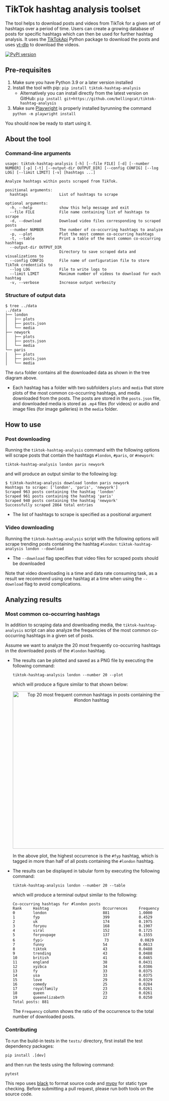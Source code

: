 # TikTok hashtag analysis toolset 

The tool helps to download posts and videos from TikTok for a given set of hashtags over a period of time. Users can create a growing database of posts for specific hashtags which can then be used for further hashtag analysis. It uses the [TikTokApi](https://github.com/davidteather/TikTok-Api) Python package  to download the posts and uses [yt-dlp](https://github.com/yt-dlp/yt-dlp) to download the videos.

[![PyPI version](https://badge.fury.io/py/tiktok-hashtag-analysis.svg)](https://badge.fury.io/py/tiktok-hashtag-analysis)

## Pre-requisites
1. Make sure you have Python 3.9 or a later version installed
2. Install the tool with pip: `pip install tiktok-hashtag-analysis`
   - Alternatively you can install directly from the latest version on GitHub: `pip install git+https://github.com/bellingcat/tiktok-hashtag-analysis`
3. Make sure [Playwright](https://playwright.dev/python/docs/intro) is properly installed byrunning the command `python -m playwright install`

You should now be ready to start using it.

## About the tool
### Command-line arguments
```
usage: tiktok-hashtag-analysis [-h] [--file FILE] [-d] [--number NUMBER] [-p] [-t] [--output-dir OUTPUT_DIR] [--config CONFIG] [--log LOG] [--limit LIMIT] [-v] [hashtags ...]

Analyze hashtags within posts scraped from TikTok.

positional arguments:
  hashtags              List of hashtags to scrape

optional arguments:
  -h, --help            show this help message and exit
  --file FILE           File name containing list of hashtags to scrape
  -d, --download        Download video files corresponding to scraped posts
  --number NUMBER       The number of co-occurring hashtags to analyze
  -p, --plot            Plot the most common co-occurring hashtags
  -t, --table           Print a table of the most common co-occurring hashtags
  --output-dir OUTPUT_DIR
                        Directory to save scraped data and visualizations to
  --config CONFIG       File name of configuration file to store TikTok credentials to
  --log LOG             File to write logs to
  --limit LIMIT         Maximum number of videos to download for each hashtag
  -v, --verbose         Increase output verbosity
```

### Structure of output data
```
$ tree ../data
../data
├── london
│   ├── plots
│   ├── posts.json
│   └── media
├── newyork
│   ├── plots
│   ├── posts.json
│   └── media
└── paris
│   ├── plots
│   ├── posts.json
│   └── media
```


The `data` folder contains all the downloaded data as shown in the tree diagram above. 
- Each hashtag has a folder with two subfolders `plots` and `media` that store plots of the most common co-occurring hashtags, and media downloaded from the posts. The posts are stored in the `posts.json` file, and downloaded media is stored as `.mp4` files (for videos) or audio and image files (for image galleries) in the `media` folder.


## How to use
### Post downloading
Running the `tiktok-hashtag-analysis` command with the following options will scrape posts that contain the hashtags `#london`, `#paris`, or `#newyork`:

    tiktok-hashtag-analysis london paris newyork

and will produce an output similar to the following log:

    $ tiktok-hashtag-analysis download london paris newyork
    Hashtags to scrape: ['london', 'paris', 'newyork']
    Scraped 963 posts containing the hashtag 'london'
    Scraped 961 posts containing the hashtag 'paris'
    Scraped 940 posts containing the hashtag 'newyork'
    Successfully scraped 2864 total entries

- The list of hashtags to scrape is specified as a positional argument

### Video downloading
Running the `tiktok-hashtag-analysis` script with the following options will scrape trending posts containing the hashtag `#london`:
`tiktok-hashtag-analysis london --download`

- The `--download` flag specifies that video files for scraped posts should be downloaded

Note that video downloading is a time and data rate consuming task, as a result we recommend using one hashtag at a time when using the `--download` flag to avoid complications.

## Analyzing results 
### Most common co-occurring hashtags
In addition to scraping data and downloading media, the `tiktok-hashtag-analysis` script can also analyze the frequencies of the most common co-occurring hashtags in a given set of posts.

Assume we want to analyze the 20 most frequently co-occurring hashtags in the downloaded posts of the `#london` hashtag.

- The results can be plotted and saved as a PNG file by executing the following command: 

    `tiktok-hashtag-analysis london --number 20 --plot`
    
    which will produce a figure similar to that shown below:
    <p align="center">
        <img src="https://user-images.githubusercontent.com/18430739/166878928-d146b352-b68c-4ab4-bd2c-feb2f0140df9.png" height="500" alt="Top 20 most frequent common hashtags in posts containing the #london hashtag">
    </p>
    
    In the above plot, the highest occurrence is the `#fyp` hashtag, which is tagged in more than half of all posts containing the `#london` hashtag.

- The results can be displayed in tabular form by executing the following command:

    `tiktok-hashtag-analysis london --number 20 --table`

    which will produce a terminal output similar to the following:
    ```
    Co-occurring hashtags for #london posts
    Rank     Hashtag                        Occurrences     Frequency      
    0        london                         881             1.0000
    1        fyp                            399             0.4529
    2        uk                             174             0.1975
    3        foryou                         168             0.1907
    4        viral                          152             0.1725
    5        foryoupage                     137             0.1555
    6        fypシ                           73              0.0829
    7        funny                          54              0.0613
    8        tiktok                         43              0.0488
    9        trending                       43              0.0488
    10       british                        41              0.0465
    11       england                        38              0.0431
    12       xyzbca                         34              0.0386
    13       fy                             33              0.0375
    14       usa                            33              0.0375
    15       love                           29              0.0329
    16       comedy                         25              0.0284
    17       royalfamily                    23              0.0261
    18       queen                          23              0.0261
    19       queenelizabeth                 22              0.0250
    Total posts: 881
    ```

    The `Frequency` column shows the ratio of the occurrence to the total number of downloaded posts.

### Contributing
To run the build-in tests in the `tests/` directory, first install the test dependency packages:

```
pip install .[dev]
```

and then run the tests using the following command:

```
pytest
```

This repo uses [black](https://github.com/psf/black) to format source code and [mypy](https://mypy.readthedocs.io/en/stable/) for static type checking. Before submitting a pull request, please run both tools on the source code.
